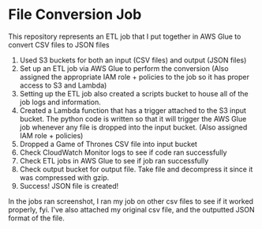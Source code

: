 # File Conversion Job
This repository represents an ETL job that I put together in AWS Glue to convert CSV files to JSON files

1. Used S3 buckets for both an input (CSV files) and output (JSON files)
2. Set up an ETL job via AWS Glue to perform the conversion (Also assigned the appropriate IAM role + policies to the job so it has proper access to S3 and Lambda)
3. Setting up the ETL job also created a scripts bucket to house all of the job logs and information.
4. Created a Lambda function that has a trigger attached to the S3 input bucket. The python code is written so that it will trigger the AWS Glue job whenever any file is dropped into the input bucket.
   (Also assigned IAM role + policies)
5. Dropped a Game of Thrones CSV file into input bucket
6. Check CloudWatch Monitor logs to see if code ran successfully
7. Check ETL jobs in AWS Glue to see if job ran successfully
8. Check output bucket for output file. Take file and decompress it since it was compressed with gzip.
9. Success! JSON file is created!

In the jobs ran screenshot, I ran my job on other csv files to see if it worked properly, fyi.
I've also attached my original csv file, and the outputted JSON format of the file.
